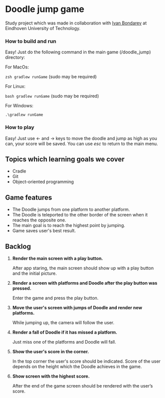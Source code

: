 # Doodle jump game

Study project which was made in collaboration with [Ivan Bondarev](https://github.com/iyubondyrev) at Eindhoven University of Technology.

### How to build and run

Easy! Just do the following command in the main game (/doodle_jump) directory: 

For MacOs:


```zsh gradlew runGame``` (sudo may be required)   

For Linux:

```bash gradlew runGame``` (sudo may be required) 

For Windows:

```.\gradlew runGame``` 


### How to play

Easy! Just use <- and -> keys to move the doodle and jump as high as you can, your score will be saved. You can use *esc* to return to the main menu.


## Topics which learning goals we cover
* Cradle
* Git
* Object-oriented programming

## Game features
* The Doodle jumps from one platform to another platform.
* The Doodle is teleported to the other border of the screen when it reaches the opposite one.
* The main goal is to reach the highest point by jumping.
* Game saves user's best result.

## Backlog

1. **Render the main screen with a play button.**

    After app staring, the main screen should show up with a play button and the initial picture.

2. **Render a screen with platforms and Doodle after the play button was pressed.**

    Enter the game and press the play button.

3. **Move the user's screen with jumps of Doodle and render new platforms.**

    While  jumping up, the camera will follow the user.

4. **Render a fall of Doodle if it has missed a platform.**

    Just miss one of the platforms and Doodle will fall.

5. **Show the user's score in the corner.**

    In the top corner the user's score should be indicated. Score of the user depends on the height which the Doodle achieves in the game.

6. **Show screen with the highest score.**

    After the end of the game screen should be rendered with the user’s score.
